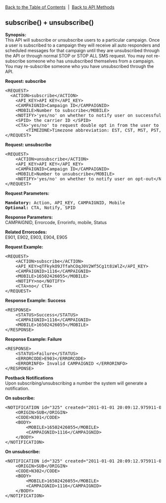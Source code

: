 <a href="/1.3/README.md">Back to the Table of Contents</a>&nbsp;&nbsp;|&nbsp;&nbsp;<a href="API_METHODS.md">Back to API Methods</a>
<h2>subscribe() + unsubscribe()</h2>
<p><strong>Synopsis:</strong><br />
This API will subscribe or unsubscribe users to a particular campaign. Once a user is subscribed to a campaign they will receive all auto responders and scheduled messages for that campaign until they are unsubscribed through the API or through normal STOP or STOP ALL SMS request. You may not re-subscribe someone who has unsubscribed themselves from a campaign. You may re-subscribe someone who you have unsubscribed through the API.</p>
<div><strong>Request: subscribe</strong></div>
<pre>&lt;REQUEST&gt;
  &lt;ACTION&gt;subscribe&lt;/ACTION&gt;
	&lt;API_KEY&gt;API KEY&lt;/API_KEY&gt;
	&lt;CAMPAIGNID&gt;Campaign ID&lt;/CAMPAIGNID&gt;
	&lt;MOBILE&gt;Number to subscribe&lt;/MOBILE&gt;
	&lt;NOTIFY&gt;'yes/no' on whether to notify user on successful opt in&lt;/NOTIFY&gt;
	&lt;SPID&gt; the carrier ID &lt;/SPID&gt;
	&lt;CTA&gt;'yes/no' to request double opt in from the user to opt-in&lt;/CTA&gt;
        &lt;TIMEZONE&gt;Timezone abbreviation: EST, CST, MST, PST, etc.&lt;/TIMEZONE&gt;
&lt;/REQUEST&gt;</pre>
<div><strong>Request: unsubscribe</strong></div>
<pre>&lt;REQUEST&gt;
    &lt;ACTION&gt;unsubscribe&lt;/ACTION&gt;
    &lt;API_KEY&gt;API KEY&lt;/API_KEY&gt;
    &lt;CAMPAIGNID&gt;Campaign ID&lt;/CAMPAIGNID&gt;
    &lt;MOBILE&gt;Number to unsubscribe&lt;/MOBILE&gt;
	&lt;NOTIFY&gt;'yes/no' on whether to notify user on opt-out&lt;/NOTIFY&gt;
&lt;/REQUEST&gt;</pre>
<div><strong>Request Parameters:</strong></div>
<pre><strong>Mandatory:</strong> Action, API_KEY, CAMPAIGNID, Mobile
<strong>Optional:</strong> CTA, Notify, SPID</pre>
<strong>Response Parameters:</strong><br />
CAMPAIGNID, Errorcode, Errorinfo, mobile, Status

<strong>Related Errorcodes: </strong><br />
E901, E902, E903, E904, E905

<div><strong>Request Example:</strong></div>
<pre>&lt;REQUEST&gt;
	&lt;ACTION&gt;subscribe&lt;/ACTION&gt;
	&lt;API_KEY&gt;qTFkykO9JTfahCOqJ0V2Wf5Cg1t8iWlZ&lt;/API_KEY&gt;
	&lt;CAMPAIGNID&gt;1116&lt;/CAMPAIGNID&gt;
	&lt;MOBILE&gt;16502426055&lt;/MOBILE&gt;
	&lt;NOTIFY&gt;no&lt;/NOTIFY&gt;
	&lt;CTA&gt;no&lt;/ CTA&gt;
&lt;/REQUEST&gt;</pre>
<div><strong>Response Example: Success</strong></div>
<pre>&lt;RESPONSE&gt;
    &lt;STATUS&gt;Success&lt;/STATUS&gt;
    &lt;CAMPAIGNID&gt;1116&lt;/CAMPAIGNID&gt;
    &lt;MOBILE&gt;16502426055&lt;/MOBILE&gt;
&lt;/RESPONSE&gt;</pre>
<div><strong>Response Example: Failure</strong></div>
<pre>&lt;RESPONSE&gt;
    &lt;STATUS&gt;Failure&lt;/STATUS&gt;
    &lt;ERRORCODE&gt;E903&lt;/ERRORCODE&gt;
    &lt;ERRORINFO&gt; Invalid CAMPAIGNID &lt;/ERRORINFO&gt;
&lt;/RESPONSE&gt;</pre>
<p><strong>Postback Notifications</strong><br />
Upon subscribing/unsubscribing a number the system will generate a notification.</p>
<div><strong>On subscribe:</strong></div>
<pre>&lt;NOTIFICATION id="325" created="2011-01-01 20:09:12.975911-04 "&gt;
    &lt;ORIGIN&gt;SUB&lt;/ORIGIN&gt;
    &lt;CODE&gt;N301&lt;/CODE&gt;
    &lt;BODY&gt;
        &lt;MOBILE&gt;16502426055&lt;/MOBILE&gt;
        &lt;CAMPAIGNID&gt;1116&lt;/CAMPAIGNID&gt;
    &lt;/BODY&gt;
&lt;/NOTIFICATION&gt;</pre>
<div><strong>On unsubscribe:</strong></div>
<pre>&lt;NOTIFICATION id="325" created="2011-01-01 20:09:12.975911-04" &gt;
    &lt;ORIGIN&gt;SUB&lt;/ORIGIN&gt;
    &lt;CODE&gt;N302&lt;/CODE&gt;
    &lt;BODY&gt;
        &lt;MOBILE&gt;16502426055&lt;/MOBILE&gt;
        &lt;CAMPAIGNID&gt;1116&lt;/CAMPAIGNID&gt;
    &lt;/BODY&gt;
&lt;/NOTIFICATION&gt;</pre>
